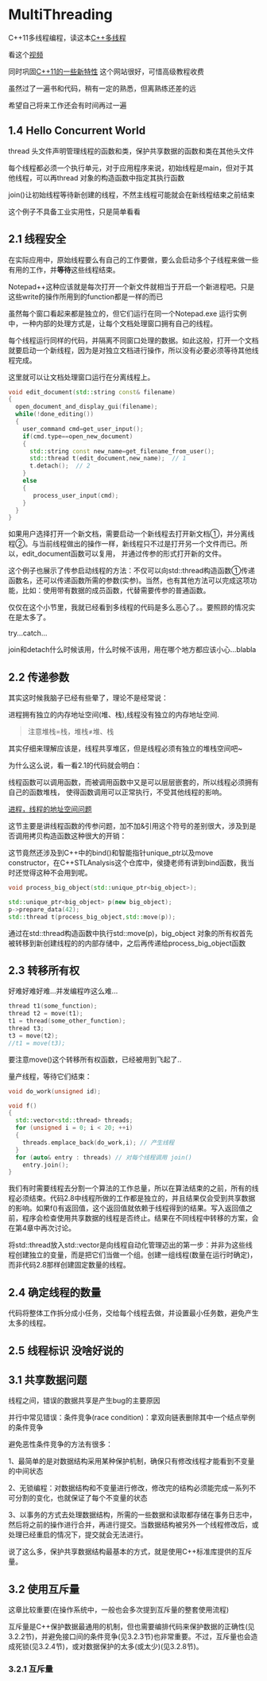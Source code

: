# MultiThreading

C++11多线程编程，读这本[C++多线程](https://github.com/xiaoweiChen/CPP-Concurrency-In-Action-2ed-2019/blob/master/content/chapter1/1.4-chinese.md)

看这个[视频](https://www.bilibili.com/video/BV1xt411r7U2?from=search&seid=10832949688649776573)

同时巩固[C++11的一些新特性](http://c.biancheng.net/view/7909.html) 这个网站很好，可惜高级教程收费

虽然过了一遍书和代码，稍有一定的熟悉，但离熟练还差的远

希望自己将来工作还会有时间再过一遍

## 1.4 Hello Concurrent World

thread 头文件声明管理线程的函数和类，保护共享数据的函数和类在其他头文件

每个线程都必须一个执行单元，对于应用程序来说，初始线程是main，但对于其他线程，可以再thread 对象的构造函数中指定其执行函数

join()让初始线程等待新创建的线程，不然主线程可能就会在新线程结束之前结束

这个例子不具备工业实用性，只是简单看看

## 2.1 线程安全 

在实际应用中，原始线程要么有自己的工作要做，要么会启动多个子线程来做一些有用的工作，并**等待**这些线程结束。

Notepad++这种应该就是每次打开一个新文件就相当于开启一个新进程吧。只是这些write的操作所用到的function都是一样的而已

虽然每个窗口看起来都是独立的，但它们运行在同一个Notepad.exe 运行实例中，一种内部的处理方式是，让每个文档处理窗口拥有自己的线程。

每个线程运行同样的代码，并隔离不同窗口处理的数据。如此这般，打开一个文档就要启动一个新线程，因为是对独立文档进行操作，所以没有必要必须等待其他线程完成。

这里就可以让文档处理窗口运行在分离线程上。

```c++
void edit_document(std::string const& filename)
{
  open_document_and_display_gui(filename);
  while(!done_editing())
  {
    user_command cmd=get_user_input();
    if(cmd.type==open_new_document)
    {
      std::string const new_name=get_filename_from_user();
      std::thread t(edit_document,new_name);  // 1
      t.detach();  // 2
    }
    else
    {
       process_user_input(cmd);
    }
  }
}
```

如果用户选择打开一个新文档，需要启动一个新线程去打开新文档①，并分离线程②。与当前线程做出的操作一样，新线程只不过是打开另一个文件而已。所以，edit_document函数可以复用， 并通过传参的形式打开新的文件。

这个例子也展示了传参启动线程的方法：不仅可以向std::thread构造函数①传递函数名，还可以传递函数所需的参数(实参)。当然，也有其他方法可以完成这项功能，比如：使用带有数据的成员函数，代替需要传参的普通函数。

仅仅在这个小节里，我就已经看到多线程的代码是多么恶心了。。要照顾的情况实在是太多了。

try...catch...

join和detach什么时候该用，什么时候不该用，用在哪个地方都应该小心...blabla

## 2.2 传递参数

其实这时候我脑子已经有些晕了，理论不是经常说：

进程拥有独立的内存地址空间(堆、栈),线程没有独立的内存地址空间.

> 注意堆栈=栈，堆栈≠堆、栈

其实仔细来理解应该是，线程共享堆区，但是线程必须有独立的堆栈空间吧~

为什么这么说，看一看2.1的代码就会明白：

线程函数可以调用函数，而被调用函数中又是可以层层嵌套的，所以线程必须拥有自己的函数堆栈， 使得函数调用可以正常执行，不受其他线程的影响。

[进程，线程的地址空间问题](https://blog.csdn.net/qq_33921804/article/details/57403414?ops_request_misc=%25257B%252522request%25255Fid%252522%25253A%252522161261315016780261971438%252522%25252C%252522scm%252522%25253A%25252220140713.130102334.pc%25255Fall.%252522%25257D&request_id=161261315016780261971438&biz_id=0&utm_medium=distribute.pc_search_result.none-task-blog-2~all~first_rank_v2~rank_v29-2-57403414.pc_search_result_cache&utm_term=%25E7%25BA%25BF%25E7%25A8%258B%25E5%2588%25B0%25E5%25BA%2595%25E6%259C%2589%25E6%25B2%25A1%25E6%259C%2589%25E7%258B%25AC%25E7%25AB%258B%25E7%259A%2584%25E5%259C%25B0%25E5%259D%2580)

这节主要是讲线程函数的传参问题，加不加&引用这个符号的差别很大，涉及到是否调用拷贝构造函数这种很大的开销：

这节竟然还涉及到C++中的bind()和智能指针unique_ptr以及move constructor，在C++STLAnalysis这个仓库中，侯捷老师有讲到bind函数，我当时还觉得这种不会用到呢。

```c++
void process_big_object(std::unique_ptr<big_object>);

std::unique_ptr<big_object> p(new big_object);
p->prepare_data(42);
std::thread t(process_big_object,std::move(p));
```
通过在std::thread构造函数中执行std::move(p)，big_object 对象的所有权首先被转移到新创建线程的的内部存储中，之后再传递给process_big_object函数

## 2.3 转移所有权

好难好难好难...并发编程咋这么难...

```c++
thread t1(some_function);
thread t2 = move(t1);
t1 = thread(some_other_function);
thread t3;
t3 = move(t2);
//t1 = move(t3);
```

要注意move()这个转移所有权函数，已经被用到飞起了..

量产线程，等待它们结束：

```c++
void do_work(unsigned id);

void f()
{
  std::vector<std::thread> threads;
  for (unsigned i = 0; i < 20; ++i)
  {
    threads.emplace_back(do_work,i); // 产生线程
  } 
  for (auto& entry : threads) // 对每个线程调用 join()
    entry.join();       
}
```

我们有时需要线程去分割一个算法的工作总量，所以在算法结束的之前，所有的线程必须结束。代码2.8中线程所做的工作都是独立的，并且结果仅会受到共享数据的影响。如果f()有返回值，这个返回值就依赖于线程得到的结果。写入返回值之前，程序会检查使用共享数据的线程是否终止。结果在不同线程中转移的方案，会在第4章中再次讨论。

将std::thread放入std::vector是向线程自动化管理迈出的第一步：并非为这些线程创建独立的变量，而是把它们当做一个组。创建一组线程(数量在运行时确定)，而非代码2.8那样创建固定数量的线程。

## 2.4 确定线程的数量

代码将整体工作拆分成小任务，交给每个线程去做，并设置最小任务数，避免产生太多的线程。

## 2.5 线程标识 没啥好说的

## 3.1 共享数据问题

线程之间，错误的数据共享是产生bug的主要原因

并行中常见错误：条件竞争(race condition)：拿双向链表删除其中一个结点举例的条件竞争

避免恶性条件竞争的方法有很多：

1、最简单的是对数据结构采用某种保护机制，确保只有修改线程才能看到不变量的中间状态

2、无锁编程：对数据结构和不变量进行修改，修改完的结构必须能完成一系列不可分割的变化，也就保证了每个不变量的状态

3、以事务的方式去处理数据结构，所需的一些数据和读取都存储在事务日志中，然后将之前的操作进行合并，再进行提交。当数据结构被另外一个线程修改后，或处理已经重启的情况下，提交就会无法进行。

说了这么多，保护共享数据结构最基本的方式，就是使用C++标准库提供的互斥量。

## 3.2 使用互斥量

这章比较重要(在操作系统中，一般也会多次提到互斥量的整套使用流程)

互斥量是C++保护数据最通用的机制，但也需要编排代码来保护数据的正确性(见3.2.2节)，并避免接口间的条件竞争(见3.2.3节)也非常重要。不过，互斥量也会造成死锁(见3.2.4节)，或对数据保护的太多(或太少)(见3.2.8节)。

### 3.2.1 互斥量




















































